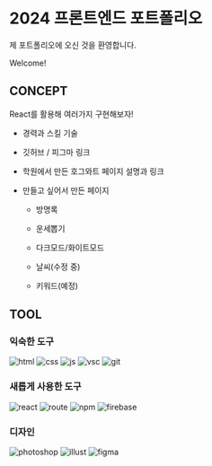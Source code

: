 # 2024 프론트엔드 포트폴리오
제 포트폴리오에 오신 것을 환영합니다.

Welcome!

## CONCEPT

React를 활용해 여러가지 구현해보자!

* 경력과 스킬 기술

* 깃허브 / 피그마 링크

* 학원에서 만든 호그와트 페이지 설명과 링크

* 만들고 싶어서 만든 페이지

  * 방명록

  * 운세뽑기

  * 다크모드/화이트모드

  * 날씨(수정 중)

  * 키워드(예정)
  

## TOOL

### 익숙한 도구

![html](https://img.shields.io/badge/HTML-239120?style=for-the-badge&logo=html5&logoColor=white)
![css](https://img.shields.io/badge/CSS-239120?&style=for-the-badge&logo=css3&logoColor=white)
![js](https://img.shields.io/badge/JavaScript-F7DF1E?style=for-the-badge&logo=JavaScript&logoColor=white)
![vsc](https://img.shields.io/badge/Visual_Studio_Code-0078D4?style=for-the-badge&logo=visual%20studio%20code&logoColor=white)
![git](https://img.shields.io/badge/GIT-E44C30?style=for-the-badge&logo=git&logoColor=white)

### 새롭게 사용한 도구

![react](https://img.shields.io/badge/React-20232A?style=for-the-badge&logo=react&logoColor=61DAFB)
![route](https://img.shields.io/badge/React_Router-CA4245?style=for-the-badge&logo=react-router&logoColor=white)
![npm](https://img.shields.io/badge/npm-CB3837?style=for-the-badge&logo=npm&logoColor=white)
![firebase](https://img.shields.io/badge/Firebase-039BE5?style=for-the-badge&logo=Firebase&logoColor=white)

### 디자인

![photoshop](https://img.shields.io/badge/Adobe%20Photoshop-31A8FF?style=for-the-badge&logo=Adobe%20Photoshop&logoColor=black)
![illust](https://img.shields.io/badge/Adobe%20Illustrator-FF9A00?style=for-the-badge&logo=adobe%20illustrator&logoColor=white)
![figma](https://img.shields.io/badge/Figma-F24E1E?style=for-the-badge&logo=figma&logoColor=white)
